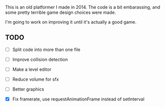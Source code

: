 
This is an old platformer I made in 2014. The code is a bit embarassing, and some pretty terrible game design choices were made.

I'm going to work on improving it until it's actually a good game.

## TODO
- [ ] Split code into more than one file
- [ ] Improve collision detection
- [ ] Make a level editor
- [ ] Reduce volume for sfx
- [ ] Better graphics
- [x] Fix framerate, use requestAnimationFrame instead of setInterval

